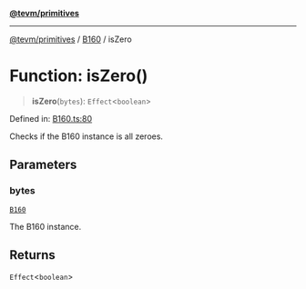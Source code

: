 [**@tevm/primitives**](../../../README.md)

***

[@tevm/primitives](../../../globals.md) / [B160](../README.md) / isZero

# Function: isZero()

> **isZero**(`bytes`): `Effect`\<`boolean`\>

Defined in: [B160.ts:80](https://github.com/evmts/tevm-monorepo/blob/main/packages/primitives/src/B160.ts#L80)

Checks if the B160 instance is all zeroes.

## Parameters

### bytes

[`B160`](../type-aliases/B160.md)

The B160 instance.

## Returns

`Effect`\<`boolean`\>

